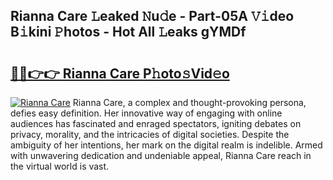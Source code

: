 ## Rianna Care 𝙻eaked 𝙽u𝚍e - Part-05A 𝚅𝚒deo B𝚒kini 𝙿hotos - Hot All 𝙻eaks gYMDf

# <h2><a href="http://ld21wq.urlbe.top/?page=Rianna+Care">🔗🔗👉👉 Rianna Care P𝚑oto𝚜Vid𝚎o</a></h2>

[![Rianna Care](https://i.imgur.com/eBuTRDB.gif)](http://ld21wq.urlbe.top/?page=Rianna+Care)
Rianna Care, a complex and thought-provoking persona, defies easy definition. Her innovative way of engaging with online audiences has fascinated and enraged spectators, igniting debates on privacy, morality, and the intricacies of digital societies. Despite the ambiguity of her intentions, her mark on the digital realm is indelible. Armed with unwavering dedication and undeniable appeal, Rianna Care reach in the virtual world is vast.
